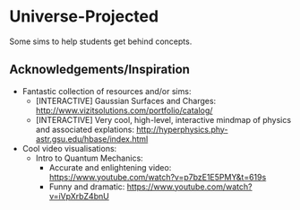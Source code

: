 # Universe-Projected
Some sims to help students get behind concepts.


## Acknowledgements/Inspiration
- Fantastic collection of resources and/or sims:
  - [INTERACTIVE] Gaussian Surfaces and Charges: http://www.vizitsolutions.com/portfolio/catalog/
  - [INTERACTIVE] Very cool, high-level, interactive mindmap of physics and associated explations: http://hyperphysics.phy-astr.gsu.edu/hbase/index.html
- Cool video visualisations:
  - Intro to Quantum Mechanics:
    - Accurate and enlightening video: https://www.youtube.com/watch?v=p7bzE1E5PMY&t=619s
    - Funny and dramatic: https://www.youtube.com/watch?v=iVpXrbZ4bnU

